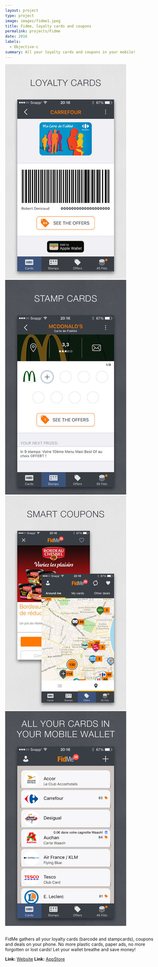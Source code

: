 ```yaml
---
layout: project
type: project
image: images/fidme1.jpeg
title: Fidme, loyalty cards and coupons
permalink: projects/Fidme
date: 2016
labels:
  - Objective-c
summary: All your loyalty cards and coupons in your mobile!
---
```


<div class="ui small rounded images">
  <img class="ui image" src="../images/fidme1.jpeg">
  <img class="ui image" src="../images/fidme2.jpeg">
  <img class="ui image" src="../images/fidme3.jpeg">
  <img class="ui image" src="../images/fidme4.jpeg">
</div>

<br/>

FidMe gathers all your loyalty cards (barcode and stampcards), coupons and deals on your phone. No more plastic cards, paper ads, no more forgotten or lost cards! Let your wallet breathe and save money!

<strong>Link:</strong> <a href="https://www.fidme.com/en">Website</a>
<strong>Link:</strong> <a href="https://itunes.apple.com/app/id391329324?mt=8">AppStore</a>
